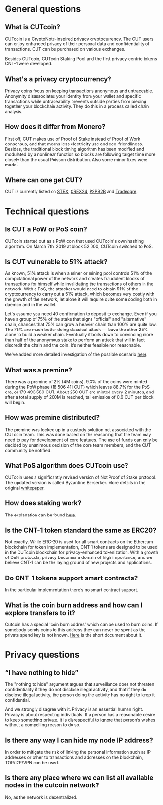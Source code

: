 # General questions
## What is CUTcoin? 
CUTcoin is a CryptoNote-inspired privacy cryptocurrency. The CUT users can enjoy enhanced privacy of their personal data and confidentiality of transactions. CUT can be purchased on various exchanges.

Besides CUTcoin, CUTcoin Staking Pool and the first privacy-centric tokens CNT-1 were developed.

## What's a privacy cryptocurrency? 

Privacy coins focus on keeping transactions anonymous and untraceable. Anonymity disassociates your identity from your wallet and specific transactions while untraceability prevents outside parties from piecing together your blockchain activity. They do this in a process called chain analysis.

## How does it differ from Monero?

First off, CUT makes use of Proof of Stake instead of Proof of Work consensus, and that means less electricity use and eco-friendliness. Besides, the traditional block timing algorithm has been modified and modulated by a nonlinear function so blocks are following target time more closely than the usual Poisson distribution. Also some minor fixes were made.

## Where can one get CUT?

CUT is currently listed on [STEX](https://app.stex.com/en/trade/pair/BTC/CUT/1D), [CREX24](https://crex24.com/exchange/CUT-BTC), [P2PB2B](https://p2pb2b.io/trade/CUT_BTC) and [Tradeogre](https://tradeogre.com/exchange/BTC-CUT).

# Technical questions
## Is CUT a PoW or PoS coin? 
CUTcoin started out as a PoW coin that used CUTcoin's own hashing algorithm. On March 7th, 2019 at block 52 000, CUTcoin switched to PoS.

## Is CUT vulnerable to 51% attack?
As known, 51% attack is when a miner or mining pool controls 51% of the computational power of the network and creates fraudulent blocks of transactions for himself while invalidating the transactions of others in the network. With a PoS, the attacker would need to obtain 51% of the cryptocurrency to carry out a 51% attack, which becomes very costly with the growth of the network, let alone it will require quite some coding both in daemon and in the wallet.

Let's assume you need 40 confirmation to deposit to exchange. Even if you have a group of 75% of the stake that signs "official" and "alternative" chain, chances that 75% can grow a heavier chain than 100% are quite low. The 75% are much better doing classical attack — leave the other 25% alone to build a weaker chain. Eventually it boils down to convincing more than half of the anonymous stake to perform an attack that will in fact discredit the chain and the coin. It’s neither feasible nor reasonable.

We've added more detailed investigation of the possible scenario [here](https://github.com/cutcoin/documentation/blob/master/51-percent-attack.md).

## What was a premine?
There was a premine of 2% (4M coins). 9.3% of the coins were minted during the PoW phase (18 506 411 CUT) which leaves 88.7% for the PoS era, or 179 493 589 CUT. About 250 CUT are minted every 2 minutes, and after a total supply of 200M is reached, tail emission of 0.6 CUT per block will begin.

## How was premine distributed?
The premine was locked up in a custody solution not associated with the CUTcoin team. This was done based on the reasoning that the team may need to pay for development of core features. The use of funds can only be decided by unanimous decision of the core team members, and the CUT community be notified.

## What PoS algorithm does CUTcoin use?
CUTcoin uses a significantly revised version of Nxt Proof of Stake protocol. The updated version is called Byzantine Berserker. More details in the original [whitepaper](https://static.cutcoin.org/cutcoin-whitepaper-v1.0.pdf).

## How does staking work?
The explanation can be found [here](https://cutcoin.org/stakingguide).

## Is the CNT-1 token standard the same as ERC20? 
Not exactly. While ERC-20 is used for all smart contracts on the Ethereum blockchain for token implementation, CNT-1 tokens are designed to be used in the CUTcoin blockchain for privacy-enhanced tokenization. With a growth of DeFi protocols, privacy becomes a domain of high importance, and we believe CNT-1 can be the laying ground of new projects and applications.

## Do CNT-1 tokens support smart contracts?
In the particular implementation there’s no smart contract support.

## What is the coin burn address and how can I explore transfers to it?
Cutcoin has a special 'coin burn addres' which can be used to burn coins. If somebody sends coins to this address they can never be spent as the private spend key is not known. [Here](https://github.com/cutcoin/documentation/blob/master/coin-burn-address.md) is the short document about it.

# Privacy questions
## “I have nothing to hide”
The "nothing to hide" argument argues that surveillance does not threaten confidentiality if they do not disclose illegal activity, and that if they do disclose illegal activity, the person doing the activity has no right to keep it confidential.

And we strongly disagree with it. Privacy is an essential human right. Privacy is about respecting individuals. If a person has a reasonable desire to keep something private, it is disrespectful to ignore that person’s wishes without a compelling reason to do so.

## Is there any way I can hide my node IP address?
In order to mitigate the risk of linking the personal information such as IP addresses or other to transactions and addresses on the blockchain, TOR/I2P/VPN can be used.

## Is there any place where we can list all available nodes in the cutcoin network?
No, as the network is decentralized. 
